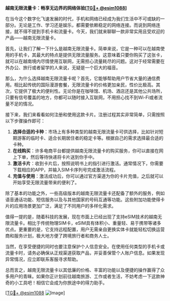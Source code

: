 **越南无限流量卡：畅享无边界的网络体验[[TG💪+ @esim1088](https://t.me/s/esim1088)]**

在当今这个数字化飞速发展的时代，手机和网络已经成为我们生活中不可或缺的一部分。无论是工作、学习还是娱乐，都需要依赖稳定的网络连接。而说到网络连接，就不得不提到手机卡和流量卡。今天，我们就来聊聊一款非常实用且受欢迎的产品——越南无限流量卡。

首先，让我们了解一下什么是越南无限流量卡。简单来说，它是一种可以在越南使用的手机卡，其最大的特点是提供无限流量服务。这意味着只要你购买了这张卡，就可以在越南境内尽情使用互联网，无需担心流量耗尽的问题。这对于经常需要在外办公、旅行或者留学的人来说，无疑是一个巨大的福音。

那么，为什么选择越南无限流量卡呢？首先，它能够帮助用户节省大量的通信费用。相比起传统的国际漫游套餐，无限流量卡的价格更加亲民，性价比极高。其次，它提供了极大的便利性。无论你是在咖啡馆、机场、酒店还是其他公共场所，只要有信号覆盖的地方，你都可以随时接入互联网，不用担心找不到Wi-Fi或者流量不足的情况。

接下来，我们来看看如何注册和使用这款卡片。注册过程其实非常简单，只需按照以下步骤操作即可：

1. **选择合适的卡种**：市场上有多种类型的越南无限流量卡可供选择，比如针对短期游客的临时卡、适合长期居住者的稳定卡等。根据自己的需求选择最合适的卡种。
2. **在线购买**：许多电商平台都提供越南无限流量卡的购买服务，你可以直接在网上下单，然后等待快递将卡片送到你手中。
3. **激活卡片**：收到卡片后，按照说明书上的指引进行激活。通常情况下，你需要下载相应的APP，并输入SIM卡序列号完成激活流程。
4. **充值与使用**：激活成功后，你可以通过官方渠道为你的卡片充值，之后就可以开始享受无限流量带来的便利了。

除了基本的功能之外，一些高级版本的越南无限流量卡还配备了额外的服务，例如语音通话功能、短信服务以及与其他国家的号码互通等功能。这些附加功能使得卡片的应用场景更加广泛，满足了不同用户的多样化需求。

值得一提的是，随着科技的发展，现在市面上已经出现了支持eSIM技术的越南无限流量卡。相比于传统物理SIM卡，eSIM具有体积小、重量轻、易于携带等诸多优点。更重要的是，它支持远程配置，用户无需亲自更换实体卡就能轻松切换运营商和服务计划，极大地方便了跨境旅行者和商务人士。

当然，在享受便捷的同时也要注意保护个人信息安全。在使用任何类型的手机卡或流量卡时，请务必确保从正规渠道获取产品，并妥善保管个人账户信息。如果发现异常情况，应立即联系客服寻求帮助。

总而言之，越南无限流量卡以其低廉的价格、丰富的功能以及便捷的操作赢得了众多用户的青睐。如果你正计划前往越南旅游、工作或者生活，不妨考虑一下这款神奇的小工具吧！相信它会成为你旅途中的得力助手。

[[TG💪+ @esim1088](https://t.me/s/esim1088) ![Image](https://i.postimg.cc/4NQfJmqS/Snipaste-2025-05-13-00-14-12.png)]